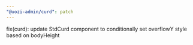 ```yaml
---
"@uozi-admin/curd": patch
---
```


fix(curd): update StdCurd component to conditionally set overflowY style based on bodyHeight

